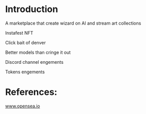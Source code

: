 # Introduction 


A marketplace that create wizard on AI and stream art collections

Instafest NFT 

Click bait of denver

Better models than cringe it out

Discord channel engements

Tokens engements 



# References:

www.opensea.io
